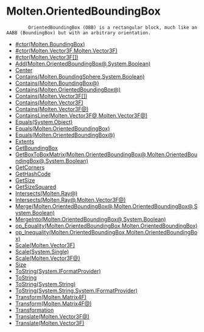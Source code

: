 ﻿  
# Molten.OrientedBoundingBox

            OrientedBoundingBox (OBB) is a rectangular block, much like an AABB (BoundingBox) but with an arbitrary orientation.
            
  
*  [#ctor(Molten.BoundingBox)](docs/Molten.Math/Molten/OrientedBoundingBox/#ctor.md)  
*  [#ctor(Molten.Vector3F,Molten.Vector3F)](docs/Molten.Math/Molten/OrientedBoundingBox/#ctor.md)  
*  [#ctor(Molten.Vector3F[])](docs/Molten.Math/Molten/OrientedBoundingBox/#ctor.md)  
*  [Add(Molten.OrientedBoundingBox@,System.Boolean)](docs/Molten.Math/Molten/OrientedBoundingBox/Add.md)  
*  [Center](docs/Molten.Math/Molten/OrientedBoundingBox/Center.md)  
*  [Contains(Molten.BoundingSphere,System.Boolean)](docs/Molten.Math/Molten/OrientedBoundingBox/Contains.md)  
*  [Contains(Molten.BoundingBox@)](docs/Molten.Math/Molten/OrientedBoundingBox/Contains.md)  
*  [Contains(Molten.OrientedBoundingBox@)](docs/Molten.Math/Molten/OrientedBoundingBox/Contains.md)  
*  [Contains(Molten.Vector3F[])](docs/Molten.Math/Molten/OrientedBoundingBox/Contains.md)  
*  [Contains(Molten.Vector3F)](docs/Molten.Math/Molten/OrientedBoundingBox/Contains.md)  
*  [Contains(Molten.Vector3F@)](docs/Molten.Math/Molten/OrientedBoundingBox/Contains.md)  
*  [ContainsLine(Molten.Vector3F@,Molten.Vector3F@)](docs/Molten.Math/Molten/OrientedBoundingBox/ContainsLine.md)  
*  [Equals(System.Object)](docs/Molten.Math/Molten/OrientedBoundingBox/Equals.md)  
*  [Equals(Molten.OrientedBoundingBox)](docs/Molten.Math/Molten/OrientedBoundingBox/Equals.md)  
*  [Equals(Molten.OrientedBoundingBox@)](docs/Molten.Math/Molten/OrientedBoundingBox/Equals.md)  
*  [Extents](docs/Molten.Math/Molten/OrientedBoundingBox/Extents.md)  
*  [GetBoundingBox](docs/Molten.Math/Molten/OrientedBoundingBox/GetBoundingBox.md)  
*  [GetBoxToBoxMatrix(Molten.OrientedBoundingBox@,Molten.OrientedBoundingBox@,System.Boolean)](docs/Molten.Math/Molten/OrientedBoundingBox/GetBoxToBoxMatrix.md)  
*  [GetCorners](docs/Molten.Math/Molten/OrientedBoundingBox/GetCorners.md)  
*  [GetHashCode](docs/Molten.Math/Molten/OrientedBoundingBox/GetHashCode.md)  
*  [GetSize](docs/Molten.Math/Molten/OrientedBoundingBox/GetSize.md)  
*  [GetSizeSquared](docs/Molten.Math/Molten/OrientedBoundingBox/GetSizeSquared.md)  
*  [Intersects(Molten.Ray@)](docs/Molten.Math/Molten/OrientedBoundingBox/Intersects.md)  
*  [Intersects(Molten.Ray@,Molten.Vector3F@)](docs/Molten.Math/Molten/OrientedBoundingBox/Intersects.md)  
*  [Merge(Molten.OrientedBoundingBox@,Molten.OrientedBoundingBox@,System.Boolean)](docs/Molten.Math/Molten/OrientedBoundingBox/Merge.md)  
*  [MergeInto(Molten.OrientedBoundingBox@,System.Boolean)](docs/Molten.Math/Molten/OrientedBoundingBox/MergeInto.md)  
*  [op_Equality(Molten.OrientedBoundingBox,Molten.OrientedBoundingBox)](docs/Molten.Math/Molten/OrientedBoundingBox/op_Equality.md)  
*  [op_Inequality(Molten.OrientedBoundingBox,Molten.OrientedBoundingBox)](docs/Molten.Math/Molten/OrientedBoundingBox/op_Inequality.md)  
*  [Scale(Molten.Vector3F)](docs/Molten.Math/Molten/OrientedBoundingBox/Scale.md)  
*  [Scale(System.Single)](docs/Molten.Math/Molten/OrientedBoundingBox/Scale.md)  
*  [Scale(Molten.Vector3F@)](docs/Molten.Math/Molten/OrientedBoundingBox/Scale.md)  
*  [Size](docs/Molten.Math/Molten/OrientedBoundingBox/Size.md)  
*  [ToString(System.IFormatProvider)](docs/Molten.Math/Molten/OrientedBoundingBox/ToString.md)  
*  [ToString](docs/Molten.Math/Molten/OrientedBoundingBox/ToString.md)  
*  [ToString(System.String)](docs/Molten.Math/Molten/OrientedBoundingBox/ToString.md)  
*  [ToString(System.String,System.IFormatProvider)](docs/Molten.Math/Molten/OrientedBoundingBox/ToString.md)  
*  [Transform(Molten.Matrix4F)](docs/Molten.Math/Molten/OrientedBoundingBox/Transform.md)  
*  [Transform(Molten.Matrix4F@)](docs/Molten.Math/Molten/OrientedBoundingBox/Transform.md)  
*  [Transformation](docs/Molten.Math/Molten/OrientedBoundingBox/Transformation.md)  
*  [Translate(Molten.Vector3F@)](docs/Molten.Math/Molten/OrientedBoundingBox/Translate.md)  
*  [Translate(Molten.Vector3F)](docs/Molten.Math/Molten/OrientedBoundingBox/Translate.md)